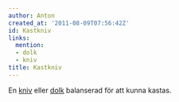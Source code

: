 ```yaml
---
author: Anton
created_at: '2011-08-09T07:56:42Z'
id: Kastkniv
links:
  mention:
  - dolk
  - kniv
title: Kastkniv
---
```


En [kniv] eller [dolk] balanserad för att kunna kastas.

  [kniv]: kniv
  [dolk]: dolk
